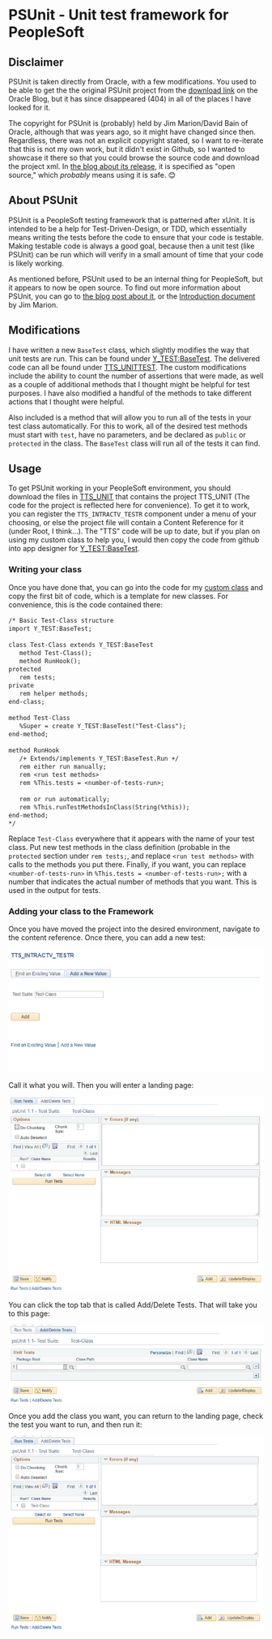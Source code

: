 # PSUnit - Unit test framework for PeopleSoft

## Disclaimer
PSUnit is taken directly from Oracle, with a few modifications. You used to be able to get the the original PSUnit project from the [download link](http://blogs.oracle.com/peopletools/resource/TTS_UNIT.zip) on the Oracle Blog, but it has since disappeared (404) in all of the places I have looked for it.

The copyright for PSUnit is (probably) held by Jim Marion/David Bain of Oracle, although that was years ago, so it might have changed since then. Regardless, there was not an explicit copyright stated, so I want to re-iterate that this is not my own work, but it didn't exist in Github, so I wanted to showcase it there so that you could browse the source code and download the project xml. In [the blog about its release](https://blogs.oracle.com/peopletools/psunit-unit-test-framework-for-peoplesoft), it is specified as "open source," which _probably_ means using it is safe. 😊

## About PSUnit
PSUnit is a PeopleSoft testing framework that is patterned after xUnit. It is intended to be a help for Test-Driven-Design, or TDD, which essentially means writing the tests before the code to ensure that your code is testable. Making testable code is always a good goal, because then a unit test (like PSUnit) can be run which will verify in a small amount of time that your code is likely working.

As mentioned before, PSUnit used to be an internal thing for PeopleSoft, but it appears to now be open source. To find out more information about PSUnit, you can go to [the blog post about it](https://blogs.oracle.com/peopletools/psunit-unit-test-framework-for-peoplesoft), or the [Introduction document](https://cdn.app.compendium.com/uploads/user/e7c690e8-6ff9-102a-ac6d-e4aebca50425/f4a5b21d-66fa-4885-92bf-c4e81c06d916/File/e98ccf7ddbcd84e03d9ba46d3b896cfc/testdrivenblogpost.pdf) by Jim Marion.

## Modifications
I have written a new `BaseTest` class, which slightly modifies the way that unit tests are run. This can be found under [Y_TEST:BaseTest](./ApplicationPackagePeopleCode/Y_TEST/BaseTest.pcode). The delivered code can all be found under [TTS_UNITTEST](./ApplicationPackagePeopleCode/TTS_UNITTEST). The custom modifications include the ability to count the number of assertions that were made, as well as a couple of additional methods that I thought might be helpful for test purposes. I have also modified a handful of the methods to take different actions that I thought were helpful.

Also included is a method that will allow you to run all of the tests in your test class automatically. For this to work, all of the desired test methods must start with `test`, have no parameters, and be declared as `public` or `protected` in the class. The `BaseTest` class will run all of the tests it can find.

## Usage
To get PSUnit working in your PeopleSoft environment, you should download the files in [TTS_UNIT](./Project/TTS_UNIT) that contains the project TTS_UNIT (The code for the project is reflected here for convenience). To get it to work, you can register the `TTS_INTRACTV_TESTR` component under a menu of your choosing, or else the project file will contain a Content Reference for it (under Root, I think...). The "TTS" code will be up to date, but if you plan on using my custom class to help you, I would then copy the code from github into app designer for [Y_TEST:BaseTest](./ApplicationPackagePeopleCode/Y_TEST/BaseTest.pcode).

### Writing your class
Once you have done that, you can go into the code for my [custom class](./ApplicationPackagePeopleCode/Y_TEST/BaseTest.pcode) and copy the first bit of code, which is a template for new classes. For convenience, this is the code contained there:

	/* Basic Test-Class structure 
	import Y_TEST:BaseTest;

	class Test-Class extends Y_TEST:BaseTest
	   method Test-Class();
	   method RunHook();
	protected
	   rem tests;
	private
	   rem helper methods;
	end-class;

	method Test-Class
	   %Super = create Y_TEST:BaseTest("Test-Class");
	end-method;

	method RunHook
	   /+ Extends/implements Y_TEST:BaseTest.Run +/
	   rem either run manually;
	   rem <run test methods>
	   rem %This.tests = <number-of-tests-run>;
	   
	   rem or run automatically;
	   rem %This.runTestMethodsInClass(String(%this));
	end-method;
	*/

Replace `Test-Class` everywhere that it appears with the name of your test class. Put new test methods in the class definition (probable in the `protected` section under `rem tests;`, and replace `<run test methods>` with calls to the methods you put there. Finally, if you want, you can replace `<number-of-tests-run>` in `%This.tests = <number-of-tests-run>;` with a number that indicates the actual number of methods that you want. This is used in the output for tests.

### Adding your class to the Framework
Once you have moved the project into the desired environment, navigate to the content reference. Once there, you can add a new test:

![Adding a New Test](./meta/AddTest.PNG)

Call it what you will. Then you will enter a landing page:

![Landing Page](./meta/LandingPage.PNG)

You can click the top tab that is called Add/Delete Tests. That will take you to this page:

![Adding a New Test Class](./meta/AddClasses.PNG)

Once you add the class you want, you can return to the landing page, check the test you want to run, and then run it:

![Landing Page with Test to Run](./meta/RunnableTest.PNG)
